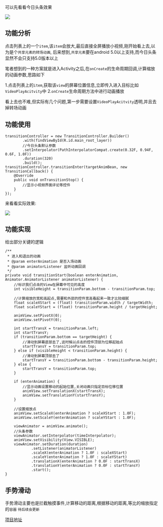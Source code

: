 


可以先看看今日头条效果

![](https://user-gold-cdn.xitu.io/2018/10/17/1668119a6403ff0f?w=320&h=640&f=webp&s=1239508)


## 功能分析

点击列表上的一个`item`,该`item`会放大,最后直接全屏播放小视频,刚开始看上去,以为是个`共享元素的转场动画`,
后来想到,`共享元素`要在android 5.0以上支持,而今日头条显然不会只支持5.0版本以上

笔者想到的一种方案就是进入Activity之后,在`onCreate`的生命周期回调,计算缩放的动画参数,思路如下

1.点击列表上的`item`,获取该`view`的屏幕位置信息,立即传入进入目标比如`VideoPlayAcitvity`中
2.`onCreate`生命周期方法中进行动画播放

看上去也不难,但实际有几个问题,第一步需要设置`VideoPlayAcitvity`透明,并且去掉转场动画

## 功能使用
```
transitionController = new TransitionController.Builder()
        .with(findViewById(R.id.main_root_layer))
        //今日头条默认参数
        .setInterpolator(PathInterpolatorCompat.create(0.32F, 0.94F, 0.6F, 1.0F))
        .duration(320)
        .build();
transitionController.transitionEnter(targetAnimBean, new TransitionCallback() {
    @Override
    public void onTransitionStop() {
        //显示小视频界面评论等控件
    }
});
```

来看看实际效果:

![](https://user-gold-cdn.xitu.io/2018/10/17/166811af4589f60f?w=320&h=640&f=webp&s=930732)

## 功能实现
给出部分关键的逻辑
```
/**
 * 进入和退出的动画
 * @param enterAnimation 是否入场动画
 * @param animatorListener 监听动画回调
 */
private void transitionStart(boolean enterAnimation, Animator.AnimatorListener animatorListener) {
    //标识我们点击的View在屏幕中可见的高度
    int visibleHeight = transitionParam.bottom - transitionParam.top;

    //计算缩放的宽和高起点,需要和外部的控件宽高看起来一致才比较细腻
    float scaleXStart = (float) transitionParam.width / targetWidth;
    float scaleYStart = (float) transitionParam.height / targetHeight;

    animView.setPivotX(0);
    animView.setPivotY(0);

    int startTransX = transitionParam.left;
    int startTransY;
    if (transitionParam.bottom == targetHeight) {
        //滑动到屏幕底部去了,这时候以点击的控件顶部为位移起始点
        startTransY = transitionParam.top;
    } else if (visibleHeight < transitionParam.height) {
        //滑动到屏幕顶部去了
        startTransY = transitionParam.bottom - transitionParam.height;
    } else {
        startTransY = transitionParam.top;
    }

    if (enterAnimation) {
        //显示动画设置移动的起始位置,关闭动画只指定目标位移位置
        animView.setTranslationX(startTransX);
        animView.setTranslationY(startTransY);
    }

    //设置缩放点
    animView.setScaleX(enterAnimation ? scaleXStart : 1.0F);
    animView.setScaleY(enterAnimation ? scaleYStart : 1.0F);

    viewAnimator = animView.animate();
    //头条参数
    viewAnimator.setInterpolator(timeInterpolator);
    animView.setVisibility(View.VISIBLE);
    viewAnimator.setDuration(duration)
            .setListener(animatorListener)
            .scaleX(enterAnimation ? 1.0F : scaleXStart)
            .scaleY(enterAnimation ? 1.0F : scaleYStart)
            .translationX(enterAnimation ? 0.0F : startTransX)
            .translationY(enterAnimation ? 0.0F : startTransY)
            .start();
}
```

## 手势滑动
手势滑动主要也是拦截触摸事件,计算移动的距离,根据移动的距离,等比的缩放指定的`容器`
`待后续会更新`

[项目地址](https://github.com/byhook/tiktok-anim)
